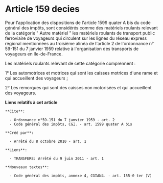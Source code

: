 # Article 159 decies

Pour l'application des dispositions de l'article 1599 quater A bis du code général des impôts, sont considérés comme des
matériels roulants relevant de la catégorie " Autre matériel " les matériels roulants de transport public ferroviaire de
voyageurs qui circulent sur les lignes du réseau express régional mentionnées au troisième alinéa de l'article 2 de
l'ordonnance n° 59-151 du 7 janvier 1959 relative à l'organisation des transports de voyageurs en Ile-de-France. 

Les matériels roulants relevant de cette catégorie comprennent : 

1° Les automotrices et motrices qui sont les caisses motrices d'une rame et qui accueillent des voyageurs ; 

2° Les remorques qui sont des caisses non motorisées et qui accueillent des voyageurs.

**Liens relatifs à cet article**

	**Cite**:

	  - Ordonnance n°59-151 du 7 janvier 1959 - art. 2
	  - Code général des impôts, CGI. - art. 1599 quater A bis

	**Créé par**:

	  - Arrêté du 8 octobre 2010 - art. 1

	**Liens**:

	  - TRANSFERE: Arrêté du 9 juin 2011 - art. 1

	**Nouveaux textes**:

	  - Code général des impôts, annexe 4, CGIAN4. - art. 155-0 ter (V)
